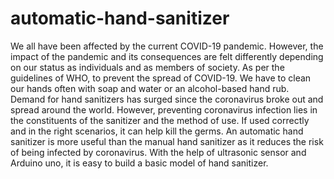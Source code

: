 # automatic-hand-sanitizer
We all have been affected by the current COVID-19 pandemic. However, the impact of the pandemic and its consequences are felt differently depending on our status as individuals and as members of society. As per the guidelines of WHO, to prevent the spread of COVID-19. We have to clean our hands often with soap and water or an alcohol-based hand rub. Demand for hand sanitizers has surged since the coronavirus broke out and spread around the world. However, preventing coronavirus infection lies in the constituents of the sanitizer and the method of use. If used correctly and in the right scenarios, it can help kill the germs. An automatic hand sanitizer is more useful than the manual hand sanitizer as it reduces the risk of being infected by coronavirus. With the help of ultrasonic sensor and Arduino uno, it is easy to build a basic model of hand sanitizer.

